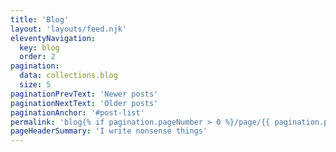 ```yaml
---
title: 'Blog'
layout: 'layouts/feed.njk'
eleventyNavigation:
  key: blog
  order: 2
pagination:
  data: collections.blog
  size: 5
paginationPrevText: 'Newer posts'
paginationNextText: 'Older posts'
paginationAnchor: '#post-list'
permalink: 'blog{% if pagination.pageNumber > 0 %}/page/{{ pagination.pageNumber }}{% endif %}/index.html'
pageHeaderSummary: 'I write nonsense things'
---
```

